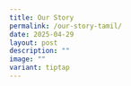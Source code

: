 ```yaml
---
title: Our Story
permalink: /our-story-tamil/
date: 2025-04-29
layout: post
description: ""
image: ""
variant: tiptap
---
```


